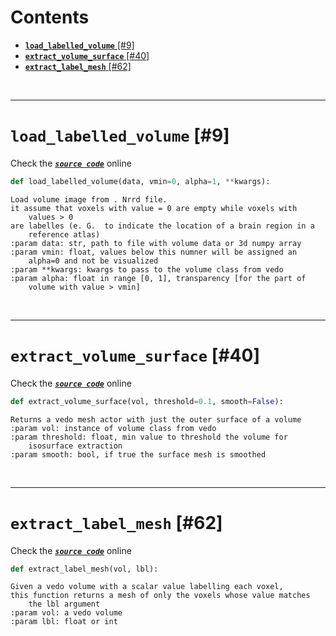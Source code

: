 



Contents
========

* [**`load_labelled_volume`** [#9]](#load_labelled_volume-9)
* [**`extract_volume_surface`** [#40]](#extract_volume_surface-40)
* [**`extract_label_mesh`** [#62]](#extract_label_mesh-62)


&nbsp;

--------
# **`load_labelled_volume`** [#9]
  
Check the [***``source code``***](https://github.com/BrancoLab/BrainRender/tree/brainglobeintegration/blob/master/brainrender/Utils/volume.py#L9) online

```python
def load_labelled_volume(data, vmin=0, alpha=1, **kwargs):
```  


```text
Load volume image from . Nrrd file.
it assume that voxels with value = 0 are empty while voxels with
    values > 0
are labelles (e. G.  to indicate the location of a brain region in a
    reference atlas)
:param data: str, path to file with volume data or 3d numpy array
:param vmin: float, values below this numner will be assigned an
    alpha=0 and not be visualized
:param **kwargs: kwargs to pass to the volume class from vedo
:param alpha: float in range [0, 1], transparency [for the part of
    volume with value > vmin]
```

&nbsp;

--------
# **`extract_volume_surface`** [#40]
  
Check the [***``source code``***](https://github.com/BrancoLab/BrainRender/tree/brainglobeintegration/blob/master/brainrender/Utils/volume.py#L40) online

```python
def extract_volume_surface(vol, threshold=0.1, smooth=False):
```  


```text
Returns a vedo mesh actor with just the outer surface of a volume
:param vol: instance of volume class from vedo
:param threshold: float, min value to threshold the volume for
    isosurface extraction
:param smooth: bool, if true the surface mesh is smoothed
```

&nbsp;

--------
# **`extract_label_mesh`** [#62]
  
Check the [***``source code``***](https://github.com/BrancoLab/BrainRender/tree/brainglobeintegration/blob/master/brainrender/Utils/volume.py#L62) online

```python
def extract_label_mesh(vol, lbl):
```  


```text
Given a vedo volume with a scalar value labelling each voxel,
this function returns a mesh of only the voxels whose value matches
    the lbl argument
:param vol: a vedo volume
:param lbl: float or int
```